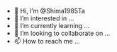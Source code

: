 - 👋 Hi, I’m @Shima1985Ta
- 👀 I’m interested in ...
- 🌱 I’m currently learning ...
- 💞️ I’m looking to collaborate on ...
- 📫 How to reach me ...

<!---
Shima1985Ta/Shima1985Ta is a ✨ special ✨ repository because its `README.md` (this file) appears on your GitHub profile.
You can click the Preview link to take a look at your changes.
--->
